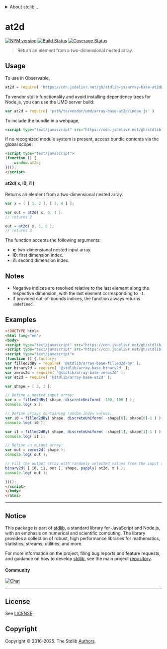 <!--

@license Apache-2.0

Copyright (c) 2024 The Stdlib Authors.

Licensed under the Apache License, Version 2.0 (the "License");
you may not use this file except in compliance with the License.
You may obtain a copy of the License at

   http://www.apache.org/licenses/LICENSE-2.0

Unless required by applicable law or agreed to in writing, software
distributed under the License is distributed on an "AS IS" BASIS,
WITHOUT WARRANTIES OR CONDITIONS OF ANY KIND, either express or implied.
See the License for the specific language governing permissions and
limitations under the License.

-->


<details>
  <summary>
    About stdlib...
  </summary>
  <p>We believe in a future in which the web is a preferred environment for numerical computation. To help realize this future, we've built stdlib. stdlib is a standard library, with an emphasis on numerical and scientific computation, written in JavaScript (and C) for execution in browsers and in Node.js.</p>
  <p>The library is fully decomposable, being architected in such a way that you can swap out and mix and match APIs and functionality to cater to your exact preferences and use cases.</p>
  <p>When you use stdlib, you can be absolutely certain that you are using the most thorough, rigorous, well-written, studied, documented, tested, measured, and high-quality code out there.</p>
  <p>To join us in bringing numerical computing to the web, get started by checking us out on <a href="https://github.com/stdlib-js/stdlib">GitHub</a>, and please consider <a href="https://opencollective.com/stdlib">financially supporting stdlib</a>. We greatly appreciate your continued support!</p>
</details>

# at2d

[![NPM version][npm-image]][npm-url] [![Build Status][test-image]][test-url] [![Coverage Status][coverage-image]][coverage-url] <!-- [![dependencies][dependencies-image]][dependencies-url] -->

> Return an element from a two-dimensional nested array.

<!-- Section to include introductory text. Make sure to keep an empty line after the intro `section` element and another before the `/section` close. -->

<section class="intro">

</section>

<!-- /.intro -->

<!-- Package usage documentation. -->



<section class="usage">

## Usage

To use in Observable,

```javascript
at2d = require( 'https://cdn.jsdelivr.net/gh/stdlib-js/array-base-at2d@umd/browser.js' )
```

To vendor stdlib functionality and avoid installing dependency trees for Node.js, you can use the UMD server build:

```javascript
var at2d = require( 'path/to/vendor/umd/array-base-at2d/index.js' )
```

To include the bundle in a webpage,

```html
<script type="text/javascript" src="https://cdn.jsdelivr.net/gh/stdlib-js/array-base-at2d@umd/browser.js"></script>
```

If no recognized module system is present, access bundle contents via the global scope:

```html
<script type="text/javascript">
(function () {
    window.at2d;
})();
</script>
```

#### at2d( x, i0, i1 )

Returns an element from a two-dimensional nested array.

```javascript
var x = [ [ 1, 2 ], [ 3, 4 ] ];

var out = at2d( x, 0, 1 );
// returns 2

out = at2d( x, 1, 0 );
// returns 3
```

The function accepts the following arguments:

-   **x**: two-dimensional nested input array.
-   **i0**: first dimension index.
-   **i1**: second dimension index.

</section>

<!-- /.usage -->

<!-- Package usage notes. Make sure to keep an empty line after the `section` element and another before the `/section` close. -->

<section class="notes">

## Notes

-   Negative indices are resolved relative to the last element along the respective dimension, with the last element corresponding to `-1`.
-   If provided out-of-bounds indices, the function always returns `undefined`.

</section>

<!-- /.notes -->

<!-- Package usage examples. -->

<section class="examples">

## Examples

<!-- eslint no-undef: "error" -->

```html
<!DOCTYPE html>
<html lang="en">
<body>
<script type="text/javascript" src="https://cdn.jsdelivr.net/gh/stdlib-js/utils-papply@umd/browser.js"></script>
<script type="text/javascript" src="https://cdn.jsdelivr.net/gh/stdlib-js/random-base-discrete-uniform@umd/browser.js"></script>
<script type="text/javascript">
(function () {.factory;
var filled2dBy = require( '@stdlib/array-base-filled2d-by' );
var binary2d = require( '@stdlib/array-base-binary2d' );
var zeros2d = require( '@stdlib/array-base-zeros2d' );
var at2d = require( '@stdlib/array-base-at2d' );

var shape = [ 3, 3 ];

// Define a nested input array:
var x = filled2dBy( shape, discreteUniform( -100, 100 ) );
console.log( x );

// Define arrays containing random index values:
var i0 = filled2dBy( shape, discreteUniform( -shape[0], shape[0]-1 ) );
console.log( i0 );

var i1 = filled2dBy( shape, discreteUniform( -shape[1], shape[1]-1 ) );
console.log( i1 );

// Define an output array:
var out = zeros2d( shape );
console.log( out );

// Fill the output array with randomly selected values from the input array:
binary2d( [ i0, i1, out ], shape, papply( at2d, x ) );
console.log( out );

})();
</script>
</body>
</html>
```

</section>

<!-- /.examples -->

<!-- Section to include cited references. If references are included, add a horizontal rule *before* the section. Make sure to keep an empty line after the `section` element and another before the `/section` close. -->

<section class="references">

</section>

<!-- /.references -->

<!-- Section for related `stdlib` packages. Do not manually edit this section, as it is automatically populated. -->

<section class="related">

</section>

<!-- /.related -->

<!-- Section for all links. Make sure to keep an empty line after the `section` element and another before the `/section` close. -->


<section class="main-repo" >

* * *

## Notice

This package is part of [stdlib][stdlib], a standard library for JavaScript and Node.js, with an emphasis on numerical and scientific computing. The library provides a collection of robust, high performance libraries for mathematics, statistics, streams, utilities, and more.

For more information on the project, filing bug reports and feature requests, and guidance on how to develop [stdlib][stdlib], see the main project [repository][stdlib].

#### Community

[![Chat][chat-image]][chat-url]

---

## License

See [LICENSE][stdlib-license].


## Copyright

Copyright &copy; 2016-2025. The Stdlib [Authors][stdlib-authors].

</section>

<!-- /.stdlib -->

<!-- Section for all links. Make sure to keep an empty line after the `section` element and another before the `/section` close. -->

<section class="links">

[npm-image]: http://img.shields.io/npm/v/@stdlib/array-base-at2d.svg
[npm-url]: https://npmjs.org/package/@stdlib/array-base-at2d

[test-image]: https://github.com/stdlib-js/array-base-at2d/actions/workflows/test.yml/badge.svg?branch=main
[test-url]: https://github.com/stdlib-js/array-base-at2d/actions/workflows/test.yml?query=branch:main

[coverage-image]: https://img.shields.io/codecov/c/github/stdlib-js/array-base-at2d/main.svg
[coverage-url]: https://codecov.io/github/stdlib-js/array-base-at2d?branch=main

<!--

[dependencies-image]: https://img.shields.io/david/stdlib-js/array-base-at2d.svg
[dependencies-url]: https://david-dm.org/stdlib-js/array-base-at2d/main

-->

[chat-image]: https://img.shields.io/gitter/room/stdlib-js/stdlib.svg
[chat-url]: https://app.gitter.im/#/room/#stdlib-js_stdlib:gitter.im

[stdlib]: https://github.com/stdlib-js/stdlib

[stdlib-authors]: https://github.com/stdlib-js/stdlib/graphs/contributors

[umd]: https://github.com/umdjs/umd
[es-module]: https://developer.mozilla.org/en-US/docs/Web/JavaScript/Guide/Modules

[deno-url]: https://github.com/stdlib-js/array-base-at2d/tree/deno
[deno-readme]: https://github.com/stdlib-js/array-base-at2d/blob/deno/README.md
[umd-url]: https://github.com/stdlib-js/array-base-at2d/tree/umd
[umd-readme]: https://github.com/stdlib-js/array-base-at2d/blob/umd/README.md
[esm-url]: https://github.com/stdlib-js/array-base-at2d/tree/esm
[esm-readme]: https://github.com/stdlib-js/array-base-at2d/blob/esm/README.md
[branches-url]: https://github.com/stdlib-js/array-base-at2d/blob/main/branches.md

[stdlib-license]: https://raw.githubusercontent.com/stdlib-js/array-base-at2d/main/LICENSE

</section>

<!-- /.links -->
